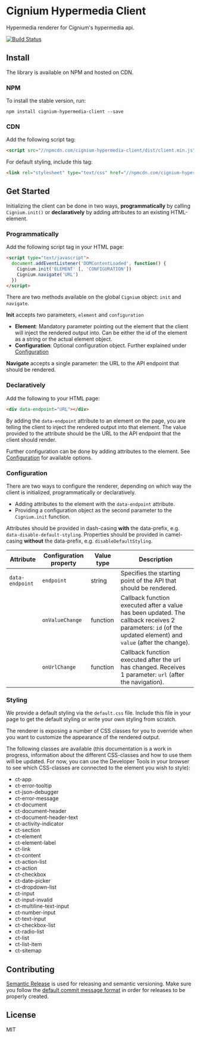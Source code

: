 # Cignium Hypermedia Client

Hypermedia renderer for Cignium's hypermedia api.

[![Build Status](https://travis-ci.org/cignium/hypermedia-client.svg)](https://travis-ci.org/cignium/hypermedia-client)

## Install

The library is available on NPM and hosted on CDN.

### NPM

To install the stable version, run:

```
npm install cignium-hypermedia-client --save
```

### CDN

Add the following script tag:

```html
<script src="//npmcdn.com/cignium-hypermedia-client/dist/client.min.js"></script>
```

For default styling, include this tag:

```html
<link rel="stylesheet" type="text/css" href="//npmcdn.com/cignium-hypermedia-client/dist/default.css">
```

## Get Started

Initializing the client can be done in two ways, **programmatically** by calling `Cignium.init()` 
or **declaratively** by adding attributes to an existing HTML-element.

### Programmatically
 
Add the following script tag in your HTML page:

```html
<script type="text/javascript">
  document.addEventListener('DOMContentLoaded', function() {
    Cignium.init('ELEMENT' [, 'CONFIGURATION'])
    Cignium.navigate('URL')
  })
</script>
```

There are two methods available on the global `Cignium` object: `init` and `navigate`.

**Init** accepts two parameters, `element` and `configuration`
 * **Element**: Mandatory parameter pointing out the element that the client will inject the rendered output into.
 Can be either the id of the element as a string or the actual element object.
 * **Configuration**: Optional configuration object. Further explained under [Configuration](#configuration)
 
**Navigate** accepts a single parameter: the URL to the API endpoint that should be rendered.

### Declaratively

Add the following to your HTML page:

```html
<div data-endpoint="URL"></div>
```

By adding the `data-endpoint` attribute to an element on the page, you are telling the client to inject the 
rendered output into that element. The value provided to the attribute should be the URL to the API endpoint 
that the client should render.

Further configuration can be done by adding attributes to the element. See [Configuration](#configuration) for 
available options.


### <a name="configuration"></a>Configuration

There are two ways to configure the renderer, 
depending on which way the client is initialized, programmatically or declaratively.
 * Adding attributes to the element with the `data-endpoint` attribute.
 * Providing a configuration object as the second parameter to the `Cignium.init` function.
 
Attributes should be provided in dash-casing **with** the data-prefix, e.g. `data-disable-default-styling`.
Properties should be provided in camel-casing **without** the data-prefix, e.g. `disableDefaultStyling`.

| Attribute  | Configuration property | Value type | Description |
| ---------- | ---------------------- | ---------- | ----------- | 
| `data-endpoint` | `endpoint` | string | Specifies the starting point of the API that should be rendered. |
| | `onValueChange` | function | Callback function executed after a value has been updated. The callback receives 2 parameters: `id` (of the updated element) and `value` (after the change). |
| | `onUrlChange` | function | Callback function executed after the url has changed. Receives 1 parameter: `url` (after the navigation). |

### Styling

We provide a default styling via the `default.css` file. Include this file in your page to get the default styling or write your own styling from scratch.

The renderer is exposing a number of CSS classes for you to override when you want to customize 
the appearance of the rendered output.

The following classes are available (this documentation is a work in progress, 
information about the different CSS-classes and how to use them will be updated. 
For now, you can use the Developer Tools in your browser to see which CSS-classes are connected to the element you wish to style):
 * ct-app
 * ct-error-tooltip
 * ct-json-debugger
 * ct-error-message
 * ct-document
 * ct-document-header
 * ct-document-header-text
 * ct-activity-indicator
 * ct-section
 * ct-element
 * ct-element-label
 * ct-link
 * ct-content
 * ct-action-list
 * ct-action
 * ct-checkbox
 * ct-date-picker
 * ct-dropdown-list
 * ct-input
 * ct-input-invalid
 * ct-multiline-text-input
 * ct-number-input
 * ct-text-input
 * ct-checkbox-list
 * ct-radio-list
 * ct-list
 * ct-list-item
 * ct-sitemap

## Contributing

[Semantic Release](https://github.com/semantic-release/semantic-release) is used for releasing and semantic versioning. Make sure you follow the [default commit message format](https://github.com/semantic-release/semantic-release#default-commit-message-format) in order for releases to be properly created.

## License

MIT
